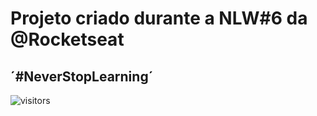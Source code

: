 # Projeto criado durante a NLW#6 da @Rocketseat

## ´#NeverStopLearning´

![visitors](https://visitor-badge.glitch.me/badge?page_id=LucasGabrielGit.visitor-badge)
